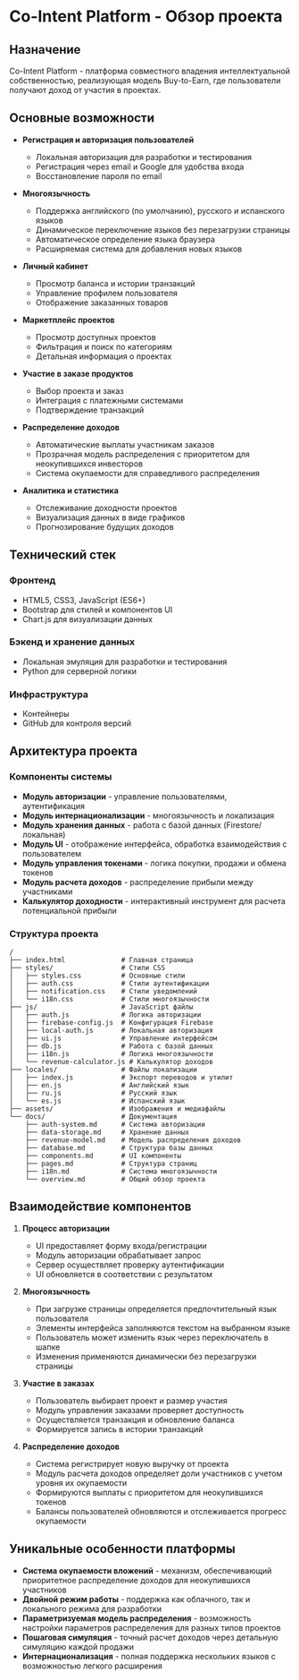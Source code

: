 # Co-Intent Platform - Обзор проекта

## Назначение
Co-Intent Platform - платформа совместного владения интеллектуальной собственностью, реализующая модель Buy-to-Earn, где пользователи получают доход от участия в проектах.

## Основные возможности

* **Регистрация и авторизация пользователей**
  * Локальная авторизация для разработки и тестирования
  * Регистрация через email и Google для удобства входа
  * Восстановление пароля по email  

* **Многоязычность**
  * Поддержка английского (по умолчанию), русского и испанского языков
  * Динамическое переключение языков без перезагрузки страницы
  * Автоматическое определение языка браузера
  * Расширяемая система для добавления новых языков

* **Личный кабинет**
  * Просмотр баланса и истории транзакций
  * Управление профилем пользователя
  * Отображение заказанных товаров

* **Маркетплейс проектов**
  * Просмотр доступных проектов
  * Фильтрация и поиск по категориям
  * Детальная информация о проектах

* **Участие в заказе продуктов**
  * Выбор проекта и заказ
  * Интеграция с платежными системами
  * Подтверждение транзакций

* **Распределение доходов**
  * Автоматические выплаты участникам заказов
  * Прозрачная модель распределения с приоритетом для неокупившихся инвесторов
  * Система окупаемости для справедливого распределения

* **Аналитика и статистика**
  * Отслеживание доходности проектов
  * Визуализация данных в виде графиков
  * Прогнозирование будущих доходов

## Технический стек

### Фронтенд
* HTML5, CSS3, JavaScript (ES6+)
* Bootstrap для стилей и компонентов UI
* Chart.js для визуализации данных

### Бэкенд и хранение данных
* Локальная эмуляция для разработки и тестирования
* Python для серверной логики

### Инфраструктура
* Контейнеры 
* GitHub для контроля версий

## Архитектура проекта

### Компоненты системы
* **Модуль авторизации** - управление пользователями, аутентификация
* **Модуль интернационализации** - многоязычность и локализация
* **Модуль хранения данных** - работа с базой данных (Firestore/локальная)
* **Модуль UI** - отображение интерфейса, обработка взаимодействия с пользователем
* **Модуль управления токенами** - логика покупки, продажи и обмена токенов
* **Модуль расчета доходов** - распределение прибыли между участниками
* **Калькулятор доходности** - интерактивный инструмент для расчета потенциальной прибыли

### Структура проекта
```
/
├── index.html              # Главная страница
├── styles/                 # Стили CSS
│   ├── styles.css          # Основные стили
│   ├── auth.css            # Стили аутентификации
│   ├── notification.css    # Стили уведомлений
│   └── i18n.css            # Стили многоязычности
├── js/                     # JavaScript файлы
│   ├── auth.js             # Логика авторизации
│   ├── firebase-config.js  # Конфигурация Firebase
│   ├── local-auth.js       # Локальная авторизация
│   ├── ui.js               # Управление интерфейсом
│   ├── db.js               # Работа с базой данных
│   ├── i18n.js             # Логика многоязычности
│   └── revenue-calculator.js # Калькулятор доходов
├── locales/                # Файлы локализации
│   ├── index.js            # Экспорт переводов и утилит
│   ├── en.js               # Английский язык
│   ├── ru.js               # Русский язык
│   └── es.js               # Испанский язык
├── assets/                 # Изображения и медиафайлы
└── docs/                   # Документация
    ├── auth-system.md      # Система авторизации
    ├── data-storage.md     # Хранение данных
    ├── revenue-model.md    # Модель распределения доходов
    ├── database.md         # Структура базы данных
    ├── components.md       # UI компоненты
    ├── pages.md            # Структура страниц
    ├── i18n.md             # Система многоязычности
    └── overview.md         # Общий обзор проекта
```

## Взаимодействие компонентов

1. **Процесс авторизации**
   * UI предоставляет форму входа/регистрации
   * Модуль авторизации обрабатывает запрос
   * Сервер осуществляет проверку аутентификации
   * UI обновляется в соответствии с результатом

2. **Многоязычность**
   * При загрузке страницы определяется предпочтительный язык пользователя
   * Элементы интерфейса заполняются текстом на выбранном языке
   * Пользователь может изменить язык через переключатель в шапке
   * Изменения применяются динамически без перезагрузки страницы

3. **Участие в заказах**
   * Пользователь выбирает проект и размер участия
   * Модуль управления заказами проверяет доступность
   * Осуществляется транзакция и обновление баланса
   * Формируется запись в истории транзакций

4. **Распределение доходов**
   * Система регистрирует новую выручку от проекта
   * Модуль расчета доходов определяет доли участников с учетом уровня их окупаемости
   * Формируются выплаты с приоритетом для неокупившихся токенов
   * Балансы пользователей обновляются и отслеживается прогресс окупаемости

## Уникальные особенности платформы

* **Система окупаемости вложений** - механизм, обеспечивающий приоритетное распределение доходов для неокупившихся участников
* **Двойной режим работы** - поддержка как облачного, так и локального режима для разработки
* **Параметризуемая модель распределения** - возможность настройки параметров распределения для разных типов проектов
* **Пошаговая симуляция** - точный расчет доходов через детальную симуляцию каждой продажи
* **Интернационализация** - полная поддержка нескольких языков с возможностью легкого расширения

